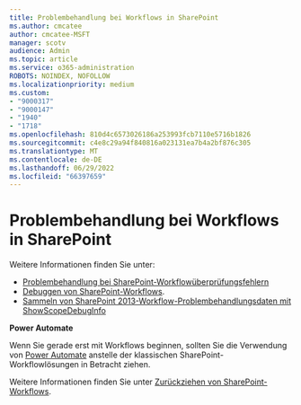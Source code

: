 ```yaml
---
title: Problembehandlung bei Workflows in SharePoint
ms.author: cmcatee
author: cmcatee-MSFT
manager: scotv
audience: Admin
ms.topic: article
ms.service: o365-administration
ROBOTS: NOINDEX, NOFOLLOW
ms.localizationpriority: medium
ms.custom:
- "9000317"
- "9000147"
- "1940"
- "1718"
ms.openlocfilehash: 810d4c6573026186a253993fcb7110e5716b1826
ms.sourcegitcommit: c4e8c29a94f840816a023131ea7b4a2bf876c305
ms.translationtype: MT
ms.contentlocale: de-DE
ms.lasthandoff: 06/29/2022
ms.locfileid: "66397659"
---
```

# <a name="troubleshoot-workflows-in-sharepoint"></a>Problembehandlung bei Workflows in SharePoint

Weitere Informationen finden Sie unter:

- [Problembehandlung bei SharePoint-Workflowüberprüfungsfehlern](https://docs.microsoft.com/sharepoint/dev/general-development/troubleshooting-sharepoint-server-workflow-validation-errors-in-visio)
- [Debuggen von SharePoint-Workflows](https://docs.microsoft.com/sharepoint/dev/general-development/debugging-sharepoint-server-workflows).
- [Sammeln von SharePoint 2013-Workflow-Problembehandlungsdaten mit ShowScopeDebugInfo](https://docs.microsoft.com/sharepoint/troubleshoot/workflows/gather-workflow-data)

**Power Automate**

Wenn Sie gerade erst mit Workflows beginnen, sollten Sie die Verwendung von [Power Automate](https://docs.microsoft.com/power-automate/modern-approvals) anstelle der klassischen SharePoint-Workflowlösungen in Betracht ziehen.

Weitere Informationen finden Sie unter [Zurückziehen von SharePoint-Workflows](https://docs.microsoft.com/alchemyinsights/sharepoint-workflows-retiring).
